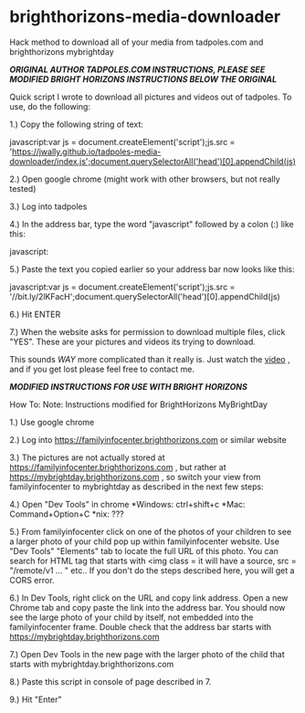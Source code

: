 # brighthorizons-media-downloader
Hack method to download all of your media from tadpoles.com and brighthorizons mybrightday

***ORIGINAL AUTHOR TADPOLES.COM INSTRUCTIONS, PLEASE SEE MODIFIED BRIGHT HORIZONS INSTRUCTIONS BELOW THE ORIGINAL***

Quick script I wrote to download all pictures and videos out of tadpoles. To use, do the following:

1.) Copy the following string of text:

javascript:var js = document.createElement('script');js.src = 'https://jwally.github.io/tadpoles-media-downloader/index.js';document.querySelectorAll('head')[0].appendChild(js)

2.) Open google chrome (might work with other browsers, but not really tested)

3.) Log into tadpoles

4.) In the address bar, type the word "javascript" followed by a colon (:) like this:

javascript:

5.) Paste the text you copied earlier so your address bar now looks like this:

javascript:var js = document.createElement('script');js.src = '//bit.ly/2lKFacH';document.querySelectorAll('head')[0].appendChild(js)

6.) Hit ENTER

7.) When the website asks for permission to download multiple files, click "YES". These are your pictures and videos its trying to download.

This sounds *WAY* more complicated than it really is.
Just watch the [video](https://www.youtube.com/watch?v=c54Zx0Dx_A4)
, and if you get lost please feel free to contact me.

***MODIFIED INSTRUCTIONS FOR USE WITH BRIGHT HORIZONS***

How To: 
Note: Instructions modified for BrightHorizons MyBrightDay
 
1.) Use google chrome

2.) Log into https://familyinfocenter.brighthorizons.com or similar website

3.) The pictures are not actually stored at https://familyinfocenter.brighthorizons.com , but rather
at https://mybrightday.brighthorizons.com , so switch your view from familyinfocenter to mybrightday
as described in the next few steps: 

4.) Open "Dev Tools" in chrome
*Windows: ctrl+shift+c
*Mac: Command+Option+C
*nix: ???

5.) From familyinfocenter click on one of the photos of your children to see a larger photo of your child pop up within familyinfocenter website.
    Use "Dev Tools" "Elements" tab to locate the full URL of this photo. You can search for HTML tag that starts with <img class = 
    it will have a source, src = "/remote/v1 ... " etc..
    If you don't do the steps described here, you will get a CORS error.

6.) In Dev Tools, right click on the URL and copy link address. Open a new Chrome tab and copy paste the link into the address bar. 
    You should now see the large photo of your child by itself, not embedded into the familyinfocenter frame. 
    Double check that the address bar starts with https://mybrightday.brighthorizons.com

7.) Open Dev Tools in the new page with the larger photo of the child that starts with mybrightday.brighthorizons.com

8.) Paste this script in console of page described in 7.

9.) Hit "Enter"
